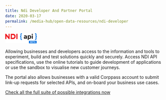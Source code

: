 ```yaml
---
title: Ndi Developer And Partner Portal
date: 2020-03-17
permalink: /media-hub/open-data-resources/ndi-developer
---
```



<div style="width:20%;display:flex;flex-wrap:wrap;">
  <div style="flex:20%"><a href="https://api.singpass.gov.sg/" target="_blank"><img alt="NDI Developer and Partner Portal" src="/images/media-hub/open-data-resources/ndi-api-logo.png"></a>
  </div>
</div>
  
Allowing businesses and developers access to the information and tools to experiment, build and test solutions quickly and securely. Access NDI API specifications, use the online tutorials to guide development of applications or use the sandbox to visualise new customer journeys. 

The portal also allows businesses with a valid Corppass account to submit link-up requests for selected APIs, and on-board your business use cases.

<a href="https://api.singpass.gov.sg/" target="_blank">Check all the full suite of possible integrations now</a>
